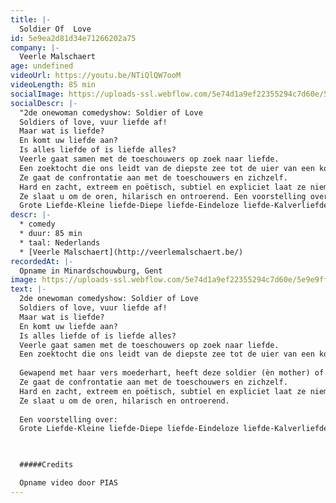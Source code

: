 ```yaml
---
title: |-
  Soldier Of  Love
id: 5e9ea2d81d34e71266202a75
company: |-
  Veerle Malschaert
age: undefined
videoUrl: https://youtu.be/NTiQlQW7ooM
videoLength: 85 min
socialImage: https://uploads-ssl.webflow.com/5e74d1a9ef22355294c7d60e/5e9e9ffc6e2575e071db0ccd_VeerleMalschaertSOLDIER%20OF%20LOVE.jpeg
socialDescr: |-
  "2de onewoman comedyshow: Soldier of Love
  Soldiers of love, vuur liefde af!
  Maar wat is liefde?
  En komt uw liefde aan?
  Is alles liefde of is liefde alles?
  Veerle gaat samen met de toeschouwers op zoek naar liefde.
  Een zoektocht die ons leidt van de diepste zee tot de uier van een koe, van de kraamafdeling tot het bejaardenhuis. Gewapend met haar vers moederhart, heeft deze soldier (èn mother) of love, misschien wel de oplossing voor ùw wereldvrede.
  Ze gaat de confrontatie aan met de toeschouwers en zichzelf.
  Hard en zacht, extreem en poëtisch, subtiel en expliciet laat ze niemand onberoerd.
  Ze slaat u om de oren, hilarisch en ontroerend. Een voorstelling over:
  Grote Liefde-Kleine liefde-Diepe liefde-Eindeloze liefde-Kalverliefde-Nieuwe liefde-Oude liefde-Bejaarde liefde-Naastenliefde-Eigenliefde-ware liefde en Moederliefde"
descr: |-
  * comedy
  * duur: 85 min
  * taal: Nederlands
  * [Veerle Malschaert](http://veerlemalschaert.be/)
recordedAt: |-
  Opname in Minardschouwburg, Gent
image: https://uploads-ssl.webflow.com/5e74d1a9ef22355294c7d60e/5e9e9ffc6e2575e071db0ccd_VeerleMalschaertSOLDIER%20OF%20LOVE.jpeg
text: |-
  2de onewoman comedyshow: Soldier of Love
  Soldiers of love, vuur liefde af!
  Maar wat is liefde?
  En komt uw liefde aan?
  Is alles liefde of is liefde alles?
  Veerle gaat samen met de toeschouwers op zoek naar liefde.
  Een zoektocht die ons leidt van de diepste zee tot de uier van een koe, van de kraamafdeling tot het bejaardenhuis.
  
  Gewapend met haar vers moederhart, heeft deze soldier (èn mother) of love, misschien wel de oplossing voor ùw wereldvrede.
  Ze gaat de confrontatie aan met de toeschouwers en zichzelf.
  Hard en zacht, extreem en poëtisch, subtiel en expliciet laat ze niemand onberoerd.
  Ze slaat u om de oren, hilarisch en ontroerend.
  
  Een voorstelling over:
  Grote Liefde-Kleine liefde-Diepe liefde-Eindeloze liefde-Kalverliefde-Nieuwe liefde-Oude liefde-Bejaarde liefde-Naastenliefde-Eigenliefde-ware liefde en Moederliefde

  ‍

  #####Credits

  Opname video door PIAS
---
```

